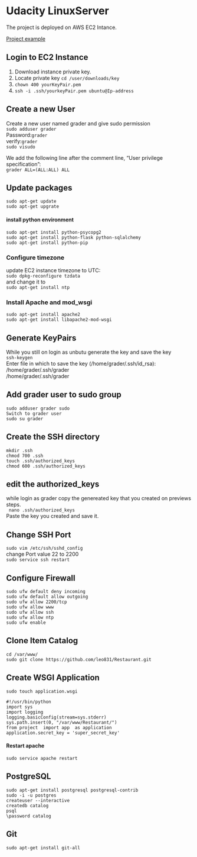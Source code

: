 # Udacity LinuxServer
The project is deployed on AWS EC2 Intance.

[Project example](http://52.207.154.219/restaurant/)

## Login to EC2 Instance
1. Download instance private key.
2. Locate private key `cd /user/downloads/key`
3. `chown 400 yourKeyPair.pem`
4. `ssh -i .ssh/yourkeyPair.pem ubuntu@Ip-address`

## Create a new User 
Create a new user named grader and give sudo permission  
`sudo adduser grader`  
Password:`grader`  
verify:`grader`  
`sudo visudo`  

We add the following line after the comment line, “User privilege specification”:  
`grader ALL=(ALL:ALL) ALL`

## Update packages
`sudo apt-get update`  
`sudo apt-get upgrate`

#### install python environment
`sudo apt-get install python-psycopg2`  
`sudo apt-get install python-flask python-sqlalchemy`  
`sudo apt-get install python-pip`

### Configure timezone
update EC2 instance timezone to UTC:  
`sudo dpkg-reconfigure tzdata`  
and change it to   
`sudo apt-get install ntp`

### Install Apache and mod_wsgi
`sudo apt-get install apache2`  
`sudo apt-get install libapache2-mod-wsgi`

## Generate KeyPairs
While you still on login as unbutu generate the key and save the key  
`ssh-keygen`  
Enter file in which to save the key (/home/grader/.ssh/id_rsa): /home/grader/.ssh/grader  
/home/grader/.ssh/grader


## Add grader user to sudo group
`sudo adduser grader sudo`   
`Switch to grader user`  
`sudo su grader`  

## Create the SSH directory
`mkdir .ssh`   
`chmod 700 .ssh`  
`touch .ssh/authorized_keys`  
`chmod 600 .ssh/authorized_keys`  
## edit the authorized_keys 
while login as grader copy the genereated key that you created on previews steps.  
` nano .ssh/authorized_keys`  
Paste the key you created and save it.

## Change SSH Port
`sudo vim /etc/ssh/sshd_config`  
change Port value 22 to 2200  
`sudo service ssh restart`


## Configure Firewall
`sudo ufw default deny incoming`  
`sudo ufw default allow outgoing`  
`sudo ufw allow 2200/tcp`  
`sudo ufw allow www`  
`sudo ufw allow ssh`  
`sudo ufw allow ntp`  
`sudo ufw enable`  

## Clone Item Catalog
`cd /var/www/`  
`sudo git clone https://github.com/leo831/Restaurant.git`  

## Create WSGI Application
`sudo touch application.wsgi` 

`#!/usr/bin/python`  
`import sys`  
`import logging`  
`logging.basicConfig(stream=sys.stderr)`  
`sys.path.insert(0, "/var/www/Restaurant/")`  
`from project  import app  as application`  
`application.secret_key = 'super_secret_key'`  

#### Restart apache
`sudo service apache restart ` 

## PostgreSQL
`sudo apt-get install postgresql postgresql-contrib`  
`sudo -i -u postgres`  
`createuser --interactive`  
`createdb catalog`  
`psql`  
`\password catalog`

## Git
`sudo apt-get install git-all`  
